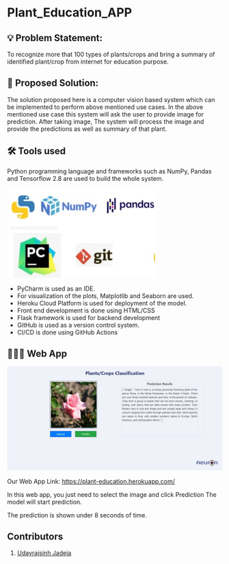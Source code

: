 # Plant_Education_APP

## 💡 Problem Statement:

To recognize more that 100 types of plants/crops and bring a summary of identified plant/crop from internet for education purpose.

## 📝 Proposed Solution:

The solution proposed here is a computer vision based system which can be implemented to perform above mentioned use cases. In the above mentioned use case this system will ask the user to provide image for prediction. After taking image, The system will process the image and provide the predictions as well as summary of that plant. 


## 🛠 Tools used

Python programming language and frameworks such as NumPy, Pandas and Tensorflow 2.8 are used to build the whole system.

![alt text](https://github.com/uday446/uday446/blob/main/github.JPG)
- PyCharm is used as an IDE.
- For visualization of the plots, Matplotlib and Seaborn are used.
- Heroku Cloud Platform is used for deployment of the model.
- Front end development is done using HTML/CSS
- Flask framework is used for backend development
- GitHub is used as a version control system.
- CI/CD is done using GitHub Actions

## 👨🏻‍💻 Web App

![alt text](https://github.com/uday446/uday446/blob/main/plant.jpeg)

Our Web App Link: https://plant-education.herokuapp.com/

In this web app, you just need to select the image and click Prediction The model will start prediction.

The prediction is shown under 8 seconds of time.

## Contributors

1. [Udayrajsinh Jadeja](https://www.linkedin.com/in/udayrajsinh-jadeja-69844b225/)
